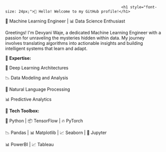                                                         <h1 style="font-size: 24px;">👋 Hello! Welcome to my GitHub profile!</h1>

                                                            
🤖 Machine Learning Engineer | 📊 Data Science Enthusiast 

Greetings! I'm Devyani Waje, a dedicated Machine Learning Engineer with a passion for unraveling the mysteries hidden within data. My journey involves translating algorithms into actionable insights and building intelligent systems that learn and adapt.

💼 **Expertise:**


🧠 Deep Learning Architectures


📉 Data Modeling and Analysis


🤖 Natural Language Processing


📊 Predictive Analytics


🔧 **Tech Toolbox:**


🐍 Python | 📦 TensorFlow | 🔥 PyTorch 


📉 Pandas | 📊 Matplotlib | 📈 Seaborn | 📓 Jupyter

📊 PowerBI | 📈 Tableau
